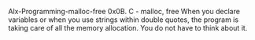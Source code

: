 Alx-Programming-malloc-free
0x0B. C - malloc, free
When you declare variables or when you use strings within double quotes, the
program is taking care of all the memory allocation. You do not have to think about
it.


